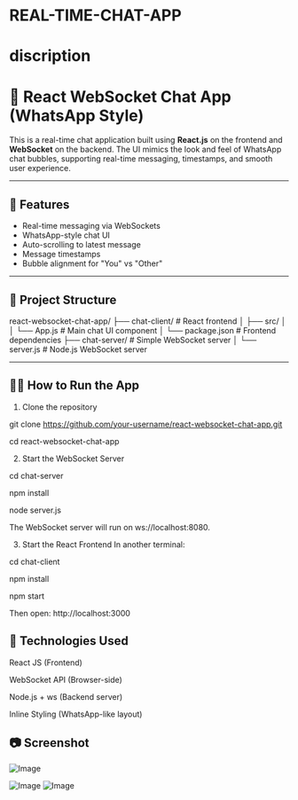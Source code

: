 # REAL-TIME-CHAT-APP

# discription

# 💬 React WebSocket Chat App (WhatsApp Style)

This is a real-time chat application built using **React.js** on the frontend and **WebSocket** on the backend. The UI mimics the look and feel of WhatsApp chat bubbles, supporting real-time messaging, timestamps, and smooth user experience.

---

## 🚀 Features

- Real-time messaging via WebSockets
- WhatsApp-style chat UI
- Auto-scrolling to latest message
- Message timestamps
- Bubble alignment for "You" vs "Other"

---

## 📁 Project Structure

react-websocket-chat-app/
├── chat-client/ # React frontend
│ ├── src/
│ │ └── App.js # Main chat UI component
│ └── package.json # Frontend dependencies
├── chat-server/ # Simple WebSocket server
│ └── server.js # Node.js WebSocket server



---

## 🧑‍💻 How to Run the App

1. Clone the repository


git clone https://github.com/your-username/react-websocket-chat-app.git

cd react-websocket-chat-app


2. Start the WebSocket Server


cd chat-server

npm install

node server.js

The WebSocket server will run on ws://localhost:8080.

3. Start the React Frontend
In another terminal:

cd chat-client

npm install

npm start

Then open: http://localhost:3000

## 🔧 Technologies Used

React JS (Frontend)

WebSocket API (Browser-side)

Node.js + ws (Backend server)

Inline Styling (WhatsApp-like layout)

## 📷 Screenshot


![Image](https://github.com/user-attachments/assets/e81b52b2-560b-41b9-99d4-6d4e5e62b528)

![Image](https://github.com/user-attachments/assets/1c84cd07-2973-4119-b7ce-ea924c45867d)
![Image](https://github.com/user-attachments/assets/56574c3d-00fb-44d7-b89e-3d882d7fc00a)


